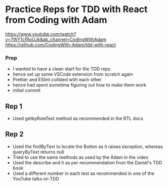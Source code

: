 # Practice Reps for TDD with React from Coding with Adam

https://www.youtube.com/watch?v=7WY1cfRoUJk&ab_channel=CodingWithAdam
https://github.com/CodingWith-Adam/tdd-with-react

### Prep

- I wanted to have a clean start for the TDD reps
- hence set up some VSCode extension from scratch again
- Prettier and ESlint collided with each other
- hence had spent sometime figuring out how to make them work
- initial commit

## Rep 1

- Used getbyRoleText method as recommended in the RTL docs

## Rep 2

- Used the findByText to locate the Button as it raises exception, whereas queryByText returns null
- Tried to use the same methods as used by the Adam in the video
- Used the describe and it as per recommendation from the Daniel's TDD book
- Used a different number in each test as recommended in one of the YouTube talks on TDD
